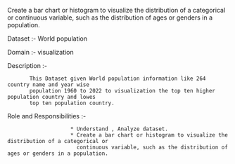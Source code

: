 Create a bar chart or histogram to visualize the distribution of a categorical or continuous variable, such as the distribution of ages or genders in a population.

Dataset :- World population

Domain :- visualization

Description :-

           This Dataset given World population information like 264 country name and year wise
           population 1960 to 2022 to visualization the top ten higher population country and lowes
           top ten population country.

Role and Responsibilities :-

                        * Understand , Analyze dataset.
                        * Create a bar chart or histogram to visualize the distribution of a categorical or
                          continuous variable, such as the distribution of ages or genders in a population.
